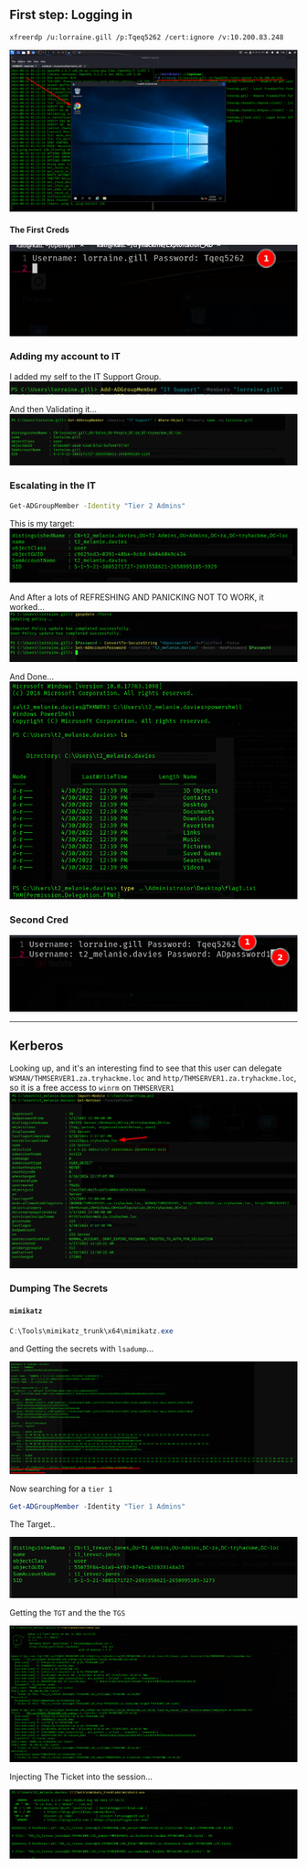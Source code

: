 
## First step: Logging in

```bash
xfreerdp /u:lorraine.gill /p:Tqeq5262 /cert:ignore /v:10.200.83.248
```

![con1.png](../../photos/Exploit/con1.png)

#### The First Creds

![con1.png](../../photos/Exploit/cred1.png)


### Adding my account to IT

I added my self to the IT Support Group.
![con1.png](../../photos/Exploit/Groub1.png)

And then Validating it...
![con1.png](../../photos/Exploit/vali.png)

### Escalating in the IT

```bash
Get-ADGroupMember -Identity "Tier 2 Admins"
```

This is my target:
![con1.png](../../photos/Exploit/id1.png)

And After a lots of REFRESHING AND PANICKING NOT TO WORK, it worked...
![con1.png](../../photos/Exploit/id2.png)

And Done...
![con1.png](../../photos/Exploit/f1.png)

### Second Cred
![con1.png](../../photos/Exploit/c2.png)

---

## Kerberos 


Looking up, and it's an interesting find to see that this user can delegate `WSMAN/THMSERVER1.za.tryhackme.loc` and `http/THMSERVER1.za.tryhackme.loc`, so it is a free access to `winrm` on `THMSERVER1`
![svc.png](../../photos/Exploit/svc.png)

### Dumping The Secrets

#### `mimikatz`
```powershell
C:\Tools\mimikatz_trunk\x64\mimikatz.exe
```

and Getting the secrets with `lsadump`...

![svc.png](../../photos/Exploit/lsdump.png)

Now searching for a `tier 1`
```powershell
Get-ADGroupMember -Identity "Tier 1 Admins"
```

The Target..

![svc.png](../../photos/Exploit/t2.png)

Getting the `TGT` and the the `TGS`

![svc.png](../../photos/Exploit/TGS.png)

Injecting The Ticket into the session...

![svc.png](../../photos/Exploit/inj.png)

